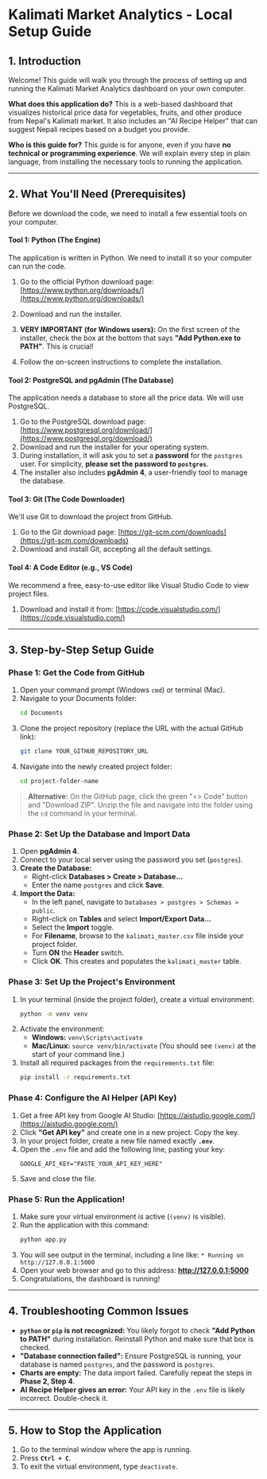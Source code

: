 # Kalimati Market Analytics - Local Setup Guide

## 1. Introduction

Welcome! This guide will walk you through the process of setting up and running the Kalimati Market Analytics dashboard on your own computer.

**What does this application do?**
This is a web-based dashboard that visualizes historical price data for vegetables, fruits, and other produce from Nepal's Kalimati market. It also includes an "AI Recipe Helper" that can suggest Nepali recipes based on a budget you provide.

**Who is this guide for?**
This guide is for anyone, even if you have **no technical or programming experience**. We will explain every step in plain language, from installing the necessary tools to running the application.

---

## 2. What You'll Need (Prerequisites)

Before we download the code, we need to install a few essential tools on your computer.

#### Tool 1: Python (The Engine)
The application is written in Python. We need to install it so your computer can run the code.
1. Go to the official Python download page: [https://www.python.org/downloads/](https://www.python.org/downloads/)
2. Download and run the installer.
3. **VERY IMPORTANT (for Windows users):** On the first screen of the installer, check the box at the bottom that says **"Add Python.exe to PATH"**. This is crucial!
   
4. Follow the on-screen instructions to complete the installation.

#### Tool 2: PostgreSQL and pgAdmin (The Database)
The application needs a database to store all the price data. We will use PostgreSQL.
1. Go to the PostgreSQL download page: [https://www.postgresql.org/download/](https://www.postgresql.org/download/)
2. Download and run the installer for your operating system.
3. During installation, it will ask you to set a **password** for the `postgres` user. For simplicity, **please set the password to `postgres`**.
4. The installer also includes **pgAdmin 4**, a user-friendly tool to manage the database.

#### Tool 3: Git (The Code Downloader)
We'll use Git to download the project from GitHub.
1. Go to the Git download page: [https://git-scm.com/downloads](https://git-scm.com/downloads)
2. Download and install Git, accepting all the default settings.

#### Tool 4: A Code Editor (e.g., VS Code)
We recommend a free, easy-to-use editor like Visual Studio Code to view project files.
1. Download and install it from: [https://code.visualstudio.com/](https://code.visualstudio.com/)

---

## 3. Step-by-Step Setup Guide

### Phase 1: Get the Code from GitHub

1.  Open your command prompt (Windows `cmd`) or terminal (Mac).
2.  Navigate to your Documents folder:
    ```bash
    cd Documents
    ```
3.  Clone the project repository (replace the URL with the actual GitHub link):
    ```bash
    git clone YOUR_GITHUB_REPOSITORY_URL
    ```
4.  Navigate into the newly created project folder:
    ```bash
    cd project-folder-name
    ```

> **Alternative:** On the GitHub page, click the green "<> Code" button and "Download ZIP". Unzip the file and navigate into the folder using the `cd` command in your terminal.

### Phase 2: Set Up the Database and Import Data

1.  Open **pgAdmin 4**.
2.  Connect to your local server using the password you set (`postgres`).
3.  **Create the Database:**
    *   Right-click **Databases > Create > Database...**
    *   Enter the name `postgres` and click **Save**.
4.  **Import the Data:**
    *   In the left panel, navigate to `Databases > postgres > Schemas > public`.
    *   Right-click on **Tables** and select **Import/Export Data...**
    *   Select the **Import** toggle.
    *   For **Filename**, browse to the `kalimati_master.csv` file inside your project folder.
    *   Turn **ON** the **Header** switch.
    *   Click **OK**. This creates and populates the `kalimati_master` table.

### Phase 3: Set Up the Project's Environment

1.  In your terminal (inside the project folder), create a virtual environment:
    ```bash
    python -m venv venv
    ```
2.  Activate the environment:
    *   **Windows:** `venv\Scripts\activate`
    *   **Mac/Linux:** `source venv/bin/activate`
    (You should see `(venv)` at the start of your command line.)
3.  Install all required packages from the `requirements.txt` file:
    ```bash
    pip install -r requirements.txt
    ```

### Phase 4: Configure the AI Helper (API Key)

1.  Get a free API key from Google AI Studio: [https://aistudio.google.com/](https://aistudio.google.com/)
2.  Click **"Get API key"** and create one in a new project. Copy the key.
3.  In your project folder, create a new file named exactly **`.env`**.
4.  Open the `.env` file and add the following line, pasting your key:
    ```
    GOOGLE_API_KEY="PASTE_YOUR_API_KEY_HERE"
    ```
5.  Save and close the file.

### Phase 5: Run the Application!

1.  Make sure your virtual environment is active (`(venv)` is visible).
2.  Run the application with this command:
    ```bash
    python app.py
    ```
3.  You will see output in the terminal, including a line like: `* Running on http://127.0.0.1:5000`
4.  Open your web browser and go to this address: **http://127.0.0.1:5000**
5.  Congratulations, the dashboard is running!

---

## 4. Troubleshooting Common Issues

-   **`python` or `pip` is not recognized:** You likely forgot to check **"Add Python to PATH"** during installation. Reinstall Python and make sure that box is checked.
-   **"Database connection failed":** Ensure PostgreSQL is running, your database is named `postgres`, and the password is `postgres`.
-   **Charts are empty:** The data import failed. Carefully repeat the steps in **Phase 2, Step 4**.
-   **AI Recipe Helper gives an error:** Your API key in the `.env` file is likely incorrect. Double-check it.

---

## 5. How to Stop the Application

1.  Go to the terminal window where the app is running.
2.  Press **`Ctrl + C`**.
3.  To exit the virtual environment, type `deactivate`.